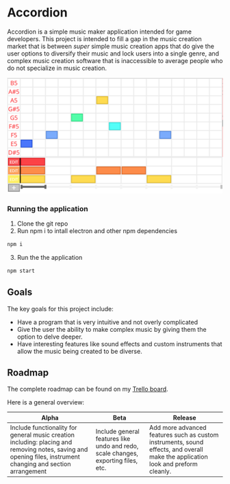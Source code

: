 # Accordion

Accordion is a simple music maker application intended for game developers. This project is intended to fill a gap in the music creation market that is between *super* simple music creation apps that do give the user options to diversify their music and lock users into a single genre, and complex music creation software that is inaccessible to average people who do not specialize in music creation.

![Screenshot of the program](https://github.com/zprs/Accordion/blob/main/AccordionScreenshot.png?raw=true)

### Running the application
1. Clone the git repo
2. Run npm i to intall electron and other npm dependencies
```bash
npm i
```

3. Run the the application

```bash
npm start
```

## Goals

The key goals for this project include:
 - Have a program that is very intuitive and not overly complicated
 - Give the user the ability to make complex music by giving them the option to delve deeper.
 - Have interesting features like sound effects and custom instruments that allow the music being created to be diverse.
## Roadmap

The complete roadmap can be found on my [Trello board](https://trello.com/b/kii3M7bS/accordion).

Here is a general overview:

|Alpha| Beta |Release|
|--|--|--|
|Include functionality for general music creation including: placing and removing notes, saving and opening files, instrument changing and section arrangement|Include general features like undo and redo, scale changes, exporting files, etc. | Add more advanced features such as custom instruments, sound effects, and overall make the application look and preform cleanly.
